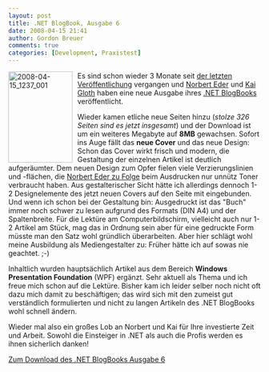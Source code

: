 ```yaml
---
layout: post
title: .NET BlogBook, Ausgabe 6
date: 2008-04-15 21:41
author: Gordon Breuer
comments: true
categories: [Development, Praxistest]
---
```

<p><a href="http://static.gordon-breuer.de/img/f346b72a0a50.NETBlogBookAusgabe6_ACD7/2008-04-15_1237_001_2.png"><img style="border-right: 0px; border-top: 0px; margin: 0px 10px 0px 0px; border-left: 0px; border-bottom: 0px" src="http://anheledirwp.blob.core.windows.net/wordpress/2008/04/2008-04-15_1237_001_thumb.png" border="0" alt="2008-04-15_1237_001" width="128" height="182" align="left" /></a> Es sind schon wieder 3 Monate seit <a href="http://old.gordon-breuer.de/post/NET-BlogBook-V5.aspx" target="_blank">der letzten Ver&ouml;ffentlichung</a> vergangen und <a href="http://blog.norberteder.com/" target="_blank">Norbert Eder</a> und <a href="http://blog.veloursnebel.de/" target="_blank">Kai Gloth</a> haben eine neue Ausgabe ihres <a href="http://www.dotnet-blogbook.com/Default.aspx" target="_blank">.NET BlogBooks</a> ver&ouml;ffentlicht.</p>
<p>Wieder kamen etliche neue Seiten hinzu (<em>stolze 326 Seiten sind es jetzt insgesamt</em>) und der Download ist um ein weiteres Megabyte auf <strong>8MB</strong> gewachsen. Sofort ins Auge f&auml;llt das <strong>neue Cover</strong> und das neue Design: Schon das Cover wirkt frisch und modern, die Gestaltung der einzelnen Artikel ist deutlich aufger&auml;umter. Dem neuen Design zum Opfer fielen viele Verzierungslinien und -fl&auml;chen, die <a href="http://blog.norberteder.com/index.php?entry=entry080414-211725" target="_blank">Norbert Eder zu Folge</a> beim Ausdrucken nur unn&uuml;tz Toner verbraucht haben. Aus gestalterischer Sicht h&auml;tte ich allerdings dennoch 1-2 Designelemente des jetzt neuen Covers auf den Seite mit eingebunden. Und wenn ich schon bei der Gestaltung bin: Ausgedruckt ist das "Buch" immer noch schwer zu lesen aufgrund des Formats (DIN A4) und der Spaltenbreite. F&uuml;r die Lekt&uuml;re am Computerbildschirm, vielleicht auch nur 1-2 Artikel am St&uuml;ck, mag das in Ordnung sein aber f&uuml;r eine gedruckte Form m&uuml;sste man den Satz wohl gr&uuml;ndlich &uuml;berarbeiten. Aber hier schl&auml;gt wohl meine Ausbildung als Mediengestalter zu: Fr&uuml;her h&auml;tte ich auf sowas nie geachtet. ;-)</p>
<p>Inhaltlich wurden haupts&auml;chlich Artikel aus dem Bereich <strong>Windows Presentation Foundation</strong> (WPF) erg&auml;nzt. Sehr aktuell als Thema und ich freue mich schon auf die Lekt&uuml;re. Bisher kam ich leider selber noch nicht oft dazu mich damit zu besch&auml;ftigen; das wird sich mit den zumeist gut verst&auml;ndlich formulierten und nicht zu langen Artikeln des .NET BlogBooks wohl schnell &auml;ndern.</p>
<p>Wieder mal also ein gro&szlig;es Lob an Norbert und Kai f&uuml;r Ihre investierte Zeit und Arbeit. Sowohl die Einsteiger in .NET als auch die Profis werden es ihnen sicherlich danken!</p>
<p><a href="http://www.dotnet-blogbook.com/Download.aspx" target="_blank">Zum Download des .NET BlogBooks Ausgabe 6</a></p>
